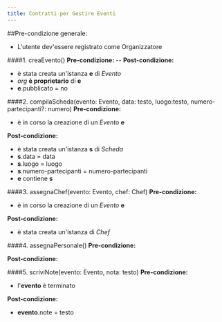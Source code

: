 ```yaml
---
title: Contratti per Gestire Eventi
---
```


##Pre-condizione generale:
+ L'utente dev'essere registrato come Organizzatore

####1. creaEvento()
**Pre-condizione:** --
**Post-condizione:**
+ è stata creata un'istanza **e** di *Evento*
+ *org* **è proprietario** di **e** 
+ **e**.pubblicato = no

####2. compilaScheda(evento: Evento, data: testo, luogo:testo, numero-partecipanti?: numero)
**Pre-condizione:** 
+ è in corso la creazione di un *Evento* **e**
  
**Post-condizione:** 
+ è stata creata un'istanza **s** di *Scheda*
+ **s**.data = data
+ **s**.luogo = luogo
+ **s**.numero-partecipanti = numero-partecipanti
+ **e** contiene **s**

####3. assegnaChef(evento: Evento, chef: Chef)
**Pre-condizione:**
+ è in corso la creazione di un *Evento* **e**

**Post-condizione:**
+ è stata creata un'istanza di  *Chef*


####4. assegnaPersonale()
**Pre-condizione:**


**Post-condizione:**



####5. scriviNote(evento: Evento, nota: testo)
**Pre-condizione:**
+ l'**evento** è terminato

**Post-condizione:**
+ **evento**.note = testo
